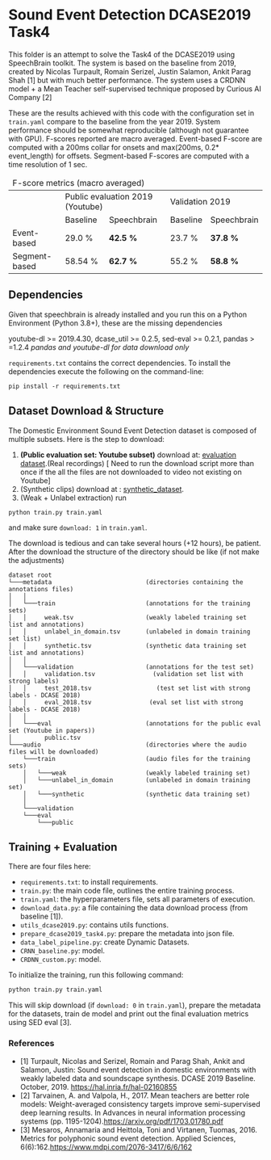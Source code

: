 # Sound Event Detection DCASE2019 Task4
  
This folder is an attempt to solve the Task4 of the DCASE2019 using SpeechBrain toolkit.
The system is based on the baseline from 2019, created by Nicolas Turpault, Romain Serizel, Justin Salamon, Ankit Parag Shah [1] but with much better performance.
The system uses a CRDNN model + a Mean Teacher self-supervised technique proposed by Curious AI Company [2] 

These are the results achieved with this code with the configuration set in `train.yaml` compare to the baseline from the year 2019. System performance should be somewhat reproducible (although not guarantee with GPU). F-scores reported are macro averaged. Event-based F-score are computed with a 200ms collar for onsets and max(200ms, 0.2* event_length) for offsets. Segment-based F-scores are computed with a time resolution of 1 sec.

 <table class="table table-striped">
 <thead>
 <tr>
 <td colspan="3">F-score metrics (macro averaged)</td>
 </tr>
 </thead>
 <tbody>
 <tr>
 <td></td>
 <td colspan="2">Public evaluation 2019 (Youtube)</td>
 <td colspan="2">Validation 2019</td>
 </tr>
 <td></td>
 <td>Baseline</td>
 <td>Speechbrain</td>
 <td>Baseline</td>
 <td>Speechbrain</td>
 <tr>
 <td>Event-based</td>
 <td>29.0 %</td>
 <td><strong>42.5 %<strong></td>
 <td>23.7 %</td>
 <td><strong>37.8 %<strong></td>
 </tr>
 <tr>
 <td>Segment-based</td>
 <td> 58.54 %</td>
 <td><strong>62.7 %<strong></td>
 <td>55.2 %</td>
 <td><strong>58.8 %<strong></td>
 </tr>
 </tbody>
 </table>


## Dependencies

Given that speechbrain is already installed and you run this on a Python Environment (Python 3.8+),
these are the missing dependencies

youtube-dl >= 2019.4.30, dcase_util >= 0.2.5, sed-eval >= 0.2.1, pandas > =1.2.4
*pandas and youtube-dl for data download only*

`requirements.txt` contains the correct dependencies. To install the dependencies execute the following on the command-line:
```
pip install -r requirements.txt
```

## Dataset Download & Structure

The Domestic Environment Sound Event Detection dataset is composed of multiple subsets. Here is the step to download:

1. **(Public evaluation set: Youtube subset)** download at: [evaluation dataset](https://zenodo.org/record/3588172).(Real recordings) 
[ Need to run the download script more than once if the all the files are not downloaded to video not existing on Youtube]
2. (Synthetic clips) download at : [synthetic_dataset](https://doi.org/10.5281/zenodo.2583796).
3. (Weak + Unlabel extraction) run 
```
python train.py train.yaml
```
and make sure `download: 1` in `train.yaml`.

The download is tedious and can take several hours (+12 hours), be patient.
After the download the structure of the directory should be like (if not make the adjustments)

```
dataset root
└───metadata			              (directories containing the annotations files)
│   │
│   └───train			              (annotations for the training sets)
│   │     weak.tsv                    (weakly labeled training set list and annotations)
│   │     unlabel_in_domain.tsv       (unlabeled in domain training set list)
│   │     synthetic.tsv               (synthetic data training set list and annotations)
│   │
│   └───validation			          (annotations for the test set)
│   │     validation.tsv                (validation set list with strong labels)
│   │     test_2018.tsv                  (test set list with strong labels - DCASE 2018)
│   │     eval_2018.tsv                (eval set list with strong labels - DCASE 2018)
│   │
│   └───eval			              (annotations for the public eval set (Youtube in papers))
│         public.tsv  
└───audio					          (directories where the audio files will be downloaded)
    └───train			              (audio files for the training sets)
    │   └───weak                      (weakly labeled training set)
    │   └───unlabel_in_domain         (unlabeled in domain training set)
    │   └───synthetic                 (synthetic data training set)
    │
    └───validation			                 
    └───eval		
        └───public   
```       

## Training + Evaluation
There are four files here:

* `requirements.txt`: to install requirements.
* `train.py`: the main code file, outlines the entire training process.
* `train.yaml`: the hyperparameters file, sets all parameters of execution.
* `download_data.py`: a file containing the data download process (from baseline [1]).
* `utils_dcase2019.py`: contains utils functions.
* `prepare_dcase2019_task4.py`: prepare the metadata into json file.
* `data_label_pipeline.py`: create Dynamic Datasets.
* `CRNN_baseline.py`: model.
* `CRDNN_custom.py`: model.

To initialize the training, run this following command:
```bash
python train.py train.yaml
```

This will skip download (if `download: 0` in `train.yaml`), prepare the metadata for the datasets, train de model and print out the final evaluation metrics using SED eval [3].

### References
 - [1] Turpault, Nicolas and Serizel, Romain and Parag Shah, Ankit and Salamon, Justin: Sound event detection in domestic environments with weakly labeled data and soundscape synthesis. DCASE 2019 Baseline. October, 2019. https://hal.inria.fr/hal-02160855
 - [2] Tarvainen, A. and Valpola, H., 2017.
 Mean teachers are better role models: Weight-averaged consistency targets improve semi-supervised deep learning results. In Advances in neural information processing systems (pp. 1195-1204).https://arxiv.org/pdf/1703.01780.pdf
 - [3] Mesaros, Annamaria and Heittola, Toni and Virtanen, Tuomas, 2016. Metrics for polyphonic sound event detection. Applied Sciences, 6(6):162.https://www.mdpi.com/2076-3417/6/6/162
